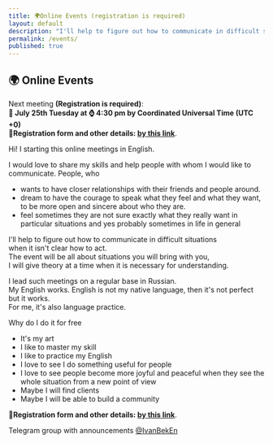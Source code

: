 ```yaml
---
title: 🌍Online Events (registration is required)
layout: default
description: "I'll help to figure out how to communicate in difficult situations when it isn't clear how to act. The event will be all about situations you will bring with you, I will give theory at a time when it is necessary for understanding."
permalink: /events/
published: true
---
```

## 🌍 Online Events

Next meeting **(Registration is required)**:\
**📅 July 25th Tuesday at ⌚ 4:30 pm by Coordinated Universal Time (UTC +0)**\
🎫**Registration form and other details: [by this link](https://forms.gle/vQ9ArPuRjQN92tu17 "Registration link for 25.07.2023")**.

Hi!
I starting this online meetings in English.

I would love to share my skills and help people with whom I would like to communicate.
People, who
* wants to have closer relationships with their friends and people around.
* dream to have the courage to speak what they feel and what they want, to be more open and sincere about who they are.
* feel sometimes they are not sure exactly what they really want in particular situations and yes probably sometimes in life in general

I'll help to figure out how to communicate in difficult situations\
when it isn't clear how to act.\
The event will be all about situations you will bring with you,\
I will give theory at a time when it is necessary for understanding.

I lead such meetings on a regular base in Russian.\
My English works. English is not my native language, then it's not perfect but it works.\
For me, it's also language practice.

Why do I do it for free
* It's my art
* I like to master my skill
* I like to practice my English
* I love to see I do something useful for people
* I love to see people become more joyful and peaceful when they see the whole situation from a new point of view
* Maybe I will find clients
* Maybe I will be able to build a community

🎫**Registration form and other details: [by this link](https://forms.gle/vQ9ArPuRjQN92tu17 "Registration link for 25.07.2023")**.

Telegram group with announcements [@IvanBekEn](https://t.me/IvanBekEn "Telegram group with announcements")
